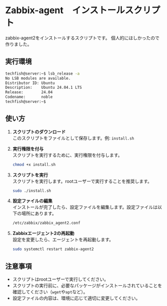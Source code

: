 # Zabbix-agent　インストールスクリプト

zabbix-agent2をインストールするスクリプトです。
個人的にほしかったので作りました。

## 実行環境

```bash
techfish@server:~$ lsb_release -a
No LSB modules are available.
Distributor ID: Ubuntu
Description:    Ubuntu 24.04.1 LTS
Release:        24.04
Codename:       noble
techfish@server:~$ 
```

## 使い方

1. **スクリプトのダウンロード**  
   このスクリプトをファイルとして保存します。例: `install.sh`

2. **実行権限を付与**  
   スクリプトを実行するために、実行権限を付与します。
   ```bash
   chmod +x install.sh
   ```

3. **スクリプトを実行**  
   スクリプトを実行します。rootユーザーで実行することを推奨します。
   ```bash
   sudo ./install.sh
   ```

4. **設定ファイルの編集**  
   インストールが完了したら、設定ファイルを編集します。設定ファイルは以下の場所にあります。
   ```bash
   /etc/zabbix/zabbix_agent2.conf
   ```

5. **Zabbixエージェント2の再起動**  
   設定を変更したら、エージェントを再起動します。
   ```bash
   sudo systemctl restart zabbix-agent2
   ```

## 注意事項

- スクリプトはrootユーザーで実行してください。
- スクリプトの実行前に、必要なパッケージがインストールされていることを確認してください（`wget`や`apt`など）。
- 設定ファイルの内容は、環境に応じて適切に変更してください。
